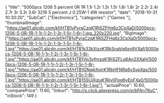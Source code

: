 {
	"title": "5000pcs 1206 5 percent 0R 1R 1.1r 1.2r 1.3r 1.5r 1.6r 1.8r 2r 2.2r 2.4r 2.7r 3r 3.3r 3.6r  3216  5 percent J  0.25W-1 4W  resistor",
	"date": "2018-10-31 10:30:20",
	"SubCat": ["Electronics"],
	"categories": ["Games "],
	"thumbnailImage": "https://ae01.alicdn.com/kf/HTB1vPvraCzqK1RjSZFHq6z3CpXaD/5000pcs-1206-5-0R-1R-1-1r-1-2r-1-3r-1-5r-1-6r-1.jpg_220x220.jpg",
	"BigImage": ["https://ae01.alicdn.com/kf/HTB1vPvraCzqK1RjSZFHq6z3CpXaD/5000pcs-1206-5-0R-1R-1-1r-1-2r-1-3r-1-5r-1-6r-1.jpg","https://ae01.alicdn.com/kf/HTB1k33kXizxK1RkSnaVq6xn9VXaf/5000pcs-1206-5-0R-1R-1-1r-1-2r-1-3r-1-5r-1-6r-1.jpg","https://ae01.alicdn.com/kf/HTB1Vp3vfmzqK1RjSZFLq6An2XXaH/5000pcs-1206-5-0R-1R-1-1r-1-2r-1-3r-1-5r-1-6r-1.jpg","https://ae01.alicdn.com/kf/HTB1GNwkXojrK1RkHFNRq6ySvpXas/5000pcs-1206-5-0R-1R-1-1r-1-2r-1-3r-1-5r-1-6r-1.jpg","https://ae01.alicdn.com/kf/HTB15SUjXjzuK1Rjy0Fpq6yEpFXa0/5000pcs-1206-5-0R-1R-1-1r-1-2r-1-3r-1-5r-1-6r-1.jpg"],
	"actualPrice": 10.60,
	"comparePrice": 11.60,
	"linkurl": "http://s.click.aliexpress.com/e/bFAn76uC",
	"inStock": 149
}
